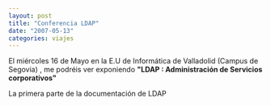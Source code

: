 ```yaml
---
layout: post
title: "Conferencia LDAP"
date: "2007-05-13"
categories: viajes
---
```


El miércoles 16 de Mayo en la E.U de Informática de Valladolid (Campus de Segovia) , me podréis ver exponiendo **"LDAP : Administración de Servicios corporativos"**

La primera parte de la documentación de LDAP

